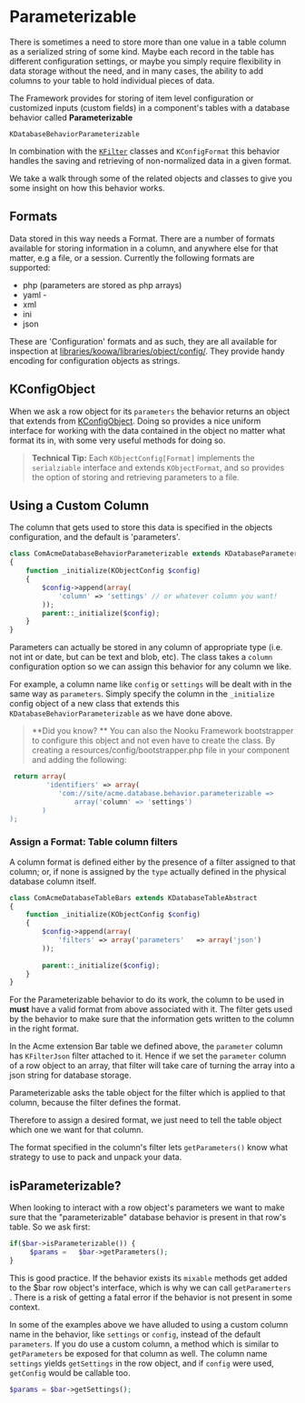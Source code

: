 # Parameterizable

There is sometimes a need to store more than one value in a table column as a serialized string of some kind. Maybe each record in the table has different configuration settings, or maybe you simply require flexibility in data storage without the need, and in many cases, the ability to add columns to your table to hold individual pieces of data. 
 
The Framework provides for storing of item level configuration or customized inputs (custom fields) in a component's tables with a database behavior called **Parameterizable**
<!-- The Framework solves the problem of allowing custom fields in its components by providing a database behavior called Parameterizable: -->

```KDatabaseBehaviorParameterizable``` 

In combination with the [`KFilter`](https://github.com/nooku/nooku-framework/tree/master/code/libraries/koowa/libraries/filter) classes and `KConfigFormat` this behavior handles the saving and retrieving of non-normalized data in a given format. 

We take a walk through some of the related objects and classes to give you some insight on how this behavior works.

## Formats

Data stored in this way needs a Format. There are a number of formats available for storing information in a column, and anywhere else for that matter, e.g a file, or a session. Currently the following formats are supported: 

+ php  (parameters are stored as php arrays) 
+ yaml - 
+ xml
+ ini
+ json

These are 'Configuration' formats and as such, they are all available for inspection at [libraries/koowa/libraries/object/config/](https://github.com/nooku/nooku-framework/tree/master/code/libraries/koowa/libraries/object/config). They provide handy encoding for configuration objects as strings.  

## KConfigObject

When we ask a row object for its `parameters` the behavior returns an object that extends from [KConfigObject](https://github.com/nooku/nooku-framework/blob/master/code/libraries/koowa/libraries/object/config/config.php#L19). 
Doing so provides a nice uniform interface for working with the data contained in the object no matter what format its in, with some very useful methods for doing so. 

> **Technical Tip:** Each `KObjectConfig[Format]` implements the `serialziable` interface and extends `KObjectFormat`, and so provides the option of storing and retrieving parameters to a file. 


## Using a Custom Column

The column that gets used to store this data is specified in the objects configuration, and the default is 'parameters'. 
```php
class ComAcmeDatabaseBehaviorParameterizable extends KDatabaseParameterizable 
{
	function _initialize(KObjectConfig $config)
	{
		$config->append(array(
			'column' => 'settings' // or whatever column you want!
		));
		parent::_initialize($config);
	}
}
```

Parameters can actually be stored in any column of appropriate type (i.e. not int or date, but can be text and blob, etc). The class takes a `column` configuration option so we can assign this behavior for any column we like. 

For example, a column name like `config` or `settings` will be dealt with in the same way as `parameters`. Simply specify the column in the `_initialize` config object of a new class that extends this `KDatabaseBehaviorParameterizable` as we have done above.


> **Did you know? ** 
> You can also the Nooku Framework bootstrapper to configure this object and not even have to create the class. By creating a resources/config/bootstrapper.php file in your component and adding the following: 
 
```php 
 return array(
		 'identifiers' => array(
			'com://site/acme.database.behavior.parameterizable =>
				array('column' => 'settings')
		)
);
``` 
 
### Assign a Format: Table column filters

A column format is defined either by the presence of a filter assigned to that column; or, if none is assigned by the `type` actually defined in the physical database column itself. 

```php
class ComAcmeDatabaseTableBars extends KDatabaseTableAbstract 
{
	function _initialize(KObjectConfig $config)
	{
		$config->append(array(
			'filters' => array('parameters'   => array('json')
		));
		
		parent::_initialize($config);
	}
}
```

For the Parameterizable behavior to do its work, the column to be used in  **must** have a valid format from above associated with it. The filter gets used by the behavior to make sure that the information gets written to the column in the right format. 

In the Acme extension Bar table we defined above, the `parameter` column has `KFilterJson` filter attached to it.  Hence if we set the `parameter` column of a row object to an array, that filter will take care of turning the array into a json string for database storage. 

Parameterizable asks the table object for the filter which is applied to that column, because the filter defines the format.  

Therefore to assign a desired format, we just need to tell the table object which one we want for that column. 

The format specified in the column's filter lets `getParameters()` know what strategy to use to pack and unpack your data.

## isParameterizable?

When looking to interact with a row object's parameters we want to make sure that the "parameterizable" database behavior is present in that row's table. So we ask first:

```php
if($bar->isParameterizable()) {
     $params =   $bar->getParameters();
}
```
This is good practice. If the behavior exists its `mixable` methods get added to the $bar row object's interface, which is why we can call `getParamerters` . There is a risk of getting a fatal error if the behavior is not present in some context. 

In some of the examples above we have alluded to using a custom column name in the behavior, like `settings` or `config`, instead of the default `parameters`. If you do use a custom column, a method which is similar to `getParameters` be exposed for that column as well. The column name `settings` yields `getSettings` in the row object, and if `config` were used, `getConfig` would be callable too. 

```php
$params = $bar->getSettings();
```
